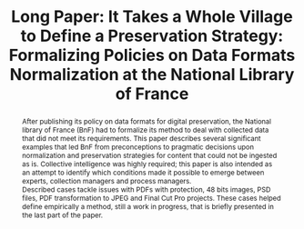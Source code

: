 ---
abstract: After publishing its policy on data formats for digital preservation, the
  National library of France (BnF) had to formalize its method to deal with collected
  data that did not meet its requirements.  This paper describes several significant
  examples that led BnF from preconceptions to pragmatic decisions upon normalization
  and preservation strategies for content that could not be ingested as is.  Collective
  intelligence was highly required; this paper is also intended as an attempt to identify
  which conditions made it possible to emerge between experts, collection managers
  and process managers.<br />Described cases tackle issues with PDFs with protection,
  48 bits images, PSD files, PDF transformation to JPEG and Final Cut Pro projects.  These
  cases helped define empirically a method, still a work in progress, that is briefly
  presented in the last part of the paper.<br />
creators:
- Caron, Bertrand
date: null
document_url: https://az659834.vo.msecnd.net/eventsairwesteuprod/production-inconference-public/c537cfbf3c3543c4b8ac094dddb2ce51
grand_parent: iPRES
institutions:
- Bibliothèque Nationale De France
keywords:
- normalization
- formats
- preservation strategy
- collaboration
landing_page_url: null
language: eng
layout: publication
license: CC-BY 4.0 International
notes_url: null
parent: iPRES 2022
presentation_url: null
size: null
source_name: iPRES
title: 'Long Paper: It Takes a Whole Village to Define a Preservation Strategy: Formalizing
  Policies on Data Formats Normalization at the National Library of France'
type: long paper
year: 2022
---